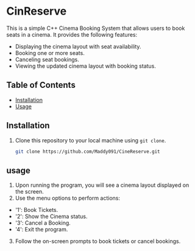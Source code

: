 # CinReserve

This is a simple C++ Cinema Booking System that allows users to book seats in a cinema. It provides the following features:

- Displaying the cinema layout with seat availability.
- Booking one or more seats.
- Canceling seat bookings.
- Viewing the updated cinema layout with booking status.

## Table of Contents

- [Installation](#installation)
- [Usage](#usage)

## Installation

1. Clone this repository to your local machine using `git clone`.
   ```sh
   git clone https://github.com/Maddy091/CineReserve.git

## usage

1. Upon running the program, you will see a cinema layout displayed on the screen.
2. Use the menu options to perform actions:
- '1': Book Tickets.
- '2': Show the Cinema status.
- '3': Cancel a Booking.
- '4': Exit the program.
3. Follow the on-screen prompts to book tickets or cancel bookings.
